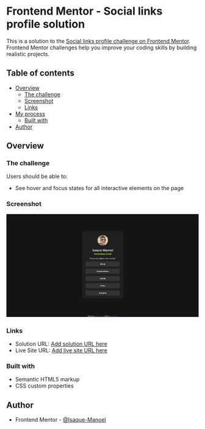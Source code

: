 # Frontend Mentor - Social links profile solution

This is a solution to the [Social links profile challenge on Frontend Mentor](https://www.frontendmentor.io/challenges/social-links-profile-UG32l9m6dQ). Frontend Mentor challenges help you improve your coding skills by building realistic projects. 

## Table of contents

- [Overview](#overview)
  - [The challenge](#the-challenge)
  - [Screenshot](#screenshot)
  - [Links](#links)
- [My process](#my-process)
  - [Built with](#built-with)
- [Author](#author)


## Overview

### The challenge

Users should be able to:

- See hover and focus states for all interactive elements on the page

### Screenshot

![](./screensht.jpg)

### Links

- Solution URL: [Add solution URL here](https://github.com/Isaque-Manoel/Solutions-frontendmentor/tree/main/blog-preview-card-main)
- Live Site URL: [Add live site URL here](https://isaque-manoel.github.io/Solutions-frontendmentor/)

### Built with

- Semantic HTML5 markup
- CSS custom properties

## Author

- Frontend Mentor - [@Isaque-Manoel](https://www.frontendmentor.io/profile/Isaque-Manoel)
